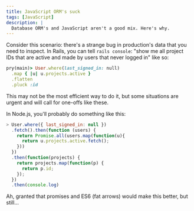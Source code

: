 ```yaml
---
title: JavaScript ORM's suck
tags: [JavaScript]
description: |
  Database ORM's and JavaScript aren't a good mix. Here's why.
---
```


Consider this scenario: there's a strange bug in production's data that you need to inspect. In Rails, you can tell `rails console`: "show me all project IDs that are active and made by users that never logged in" like so:

```ruby
pry(main)> User.where(last_signed_in: null)
  .map { |u| u.projects.active }
  .flatten
  .pluck :id
```

This may not be the most efficient way to do it, but some situations are urgent and will call for one-offs like these.

In Node.js, you'll probably do something like this:

```js
> User.where({ last_signed_in: null })
  .fetch().then(function (users) {
    return Promise.all(users.map(function(u){
      return u.projects.active.fetch();
    }))
  })
  .then(function(projects) {
    return projects.map(function(p) {
      return p.id;
    });
  })
  .then(console.log)
```

Ah, granted that promises and ES6 (fat arrows) would make this better, but still...
